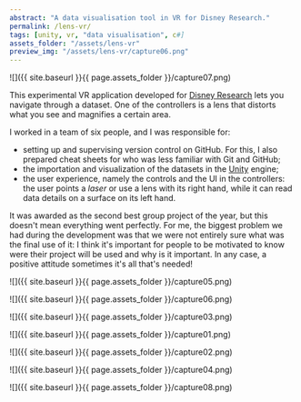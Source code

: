 ```yaml
---
abstract: "A data visualisation tool in VR for Disney Research."
permalink: /lens-vr/
tags: [unity, vr, "data visualisation", c#]
assets_folder: "/assets/lens-vr"
preview_img: "/assets/lens-vr/capture06.png"
---
```


![]({{ site.baseurl }}{{ page.assets_folder }}/capture07.png)

This experimental VR application developed for [Disney Research](https://www.disneyresearch.com/) lets you navigate through a dataset. One of the controllers is a lens that distorts what you see and magnifies a certain area.

I worked in a team of six people, and I was responsible for:
* setting up and supervising version control on GitHub. For this, I also prepared cheat sheets for who was less familiar with Git and GitHub;
* the importation and visualization of the datasets in the [Unity](https://unity3d.com/) engine;
* the user experience, namely the controls and the UI in the controllers: the user points a *laser* or use a lens with its right hand, while it can read data details on a surface on its left hand.

It was awarded as the second best group project of the year, but this doesn't mean everything went perfectly. For me, the biggest problem we had during the development was that we were not entirely sure what was the final use of it: I think it's important for people to be motivated to know were their project will be used and why is it important. In any case, a positive attitude sometimes it's all that's needed!

![]({{ site.baseurl }}{{ page.assets_folder }}/capture05.png)

![]({{ site.baseurl }}{{ page.assets_folder }}/capture06.png)

![]({{ site.baseurl }}{{ page.assets_folder }}/capture03.png)

![]({{ site.baseurl }}{{ page.assets_folder }}/capture01.png)

![]({{ site.baseurl }}{{ page.assets_folder }}/capture02.png)

![]({{ site.baseurl }}{{ page.assets_folder }}/capture04.png)

![]({{ site.baseurl }}{{ page.assets_folder }}/capture08.png)
